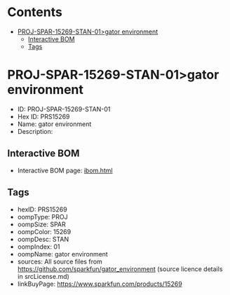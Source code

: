 



Contents
========

* [PROJ-SPAR-15269-STAN-01>gator environment](#proj-spar-15269-stan-01gator-environment)
	* [Interactive BOM](#interactive-bom)
	* [Tags](#tags)

# PROJ-SPAR-15269-STAN-01>gator environment

- ID: PROJ-SPAR-15269-STAN-01
- Hex ID: PRS15269
- Name: gator environment
- Description: 

## Interactive BOM

- Interactive BOM page: [ibom.html](kicad/bom/ibom.html)

## Tags

- hexID: PRS15269
- oompType: PROJ
- oompSize: SPAR
- oompColor: 15269
- oompDesc: STAN
- oompIndex: 01
- oompName: gator environment
- sources: All source files from https://github.com/sparkfun/gator_environment (source licence details in srcLicense.md)
- linkBuyPage: https://www.sparkfun.com/products/15269

